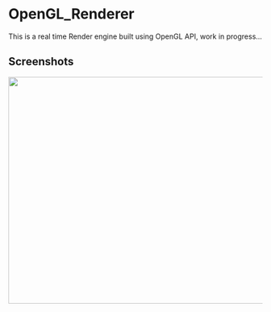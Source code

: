 # OpenGL_Renderer
This is a real time Render engine built using OpenGL API, work in progress...

## Screenshots
<image src="./Screenshot.png" width="700" height="450">

